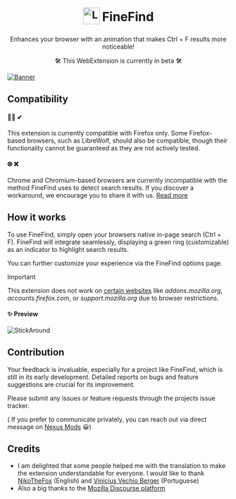 <h1 align="center">
  <sub>
    <img src="https://github.com/user-attachments/assets/5e86806a-09ed-4305-a7e1-b483495098a8" alt="Logo" height="38" width="38">
  </sub>
  FineFind
</h1>
<p align="center">Enhances your browser with an animation that makes Ctrl + F results more noticeable!</p>
<p align="center">🛠 This WebExtension is currently in beta 🛠</p>

<a href="https://addons.mozilla.org/firefox/addon/finefind/?utm_source=github-finefind"><img src="https://github.com/user-attachments/assets/85ed40fd-3f2c-4dbe-a9e7-8b96406d6515" alt="Banner"></a>
## Compatibility

#### 🦊🔥 ✔

This extension is currently compatible with Firefox only. Some Firefox-based browsers, such as LibreWolf, should also be compatible, though their functionality cannot be guaranteed as they are not actively tested.

#### 🌐 ❌

Chrome and Chromium-based browsers are currently incompatible with the method FineFind uses to detect search results. If you discover a workaround, we encourage you to share it with us. [Read more](https://github.com/leonsdepot/FineFind/wiki)

## How it works

To use FineFind, simply open your browsers native in-page search (Ctrl + F). FineFind will integrate seamlessly, displaying a green ring (customizable) as an indicator to highlight search results.

You can further customize your experience via the FineFind options page.

> [!IMPORTANT]  
> This extension does not work on [certain websites](https://developer.mozilla.org/en-US/docs/Mozilla/Add-ons/WebExtensions/Content_scripts#restricted_domains) like _addons.mozilla.org_, _accounts.firefox.com_, or _support.mozilla.org_ due to browser restrictions.

#### ✨ Preview

![StickAround](https://github.com/user-attachments/assets/0c1a470d-385d-42ff-9e3f-6ad1275292c2)

## Contribution

Your feedback is invaluable, especially for a project like FineFind, which is still in its early development. Detailed reports on bugs and feature suggestions are crucial for its improvement.

Please submit any issues or feature requests through the projects issue tracker.

( If you prefer to communicate privately, you can reach out via direct message on [Nexus Mods](https://www.nexusmods.com/users/96969738) 😀)

## Credits
- I am delighted that some people helped me with the translation to make the extension understandable for everyone. I would like to thank [NikoTheFox](https://github.com/RandomWolf) (English) and [Vinicius Vechio Berger](https://next.nexusmods.com/profile/Vechio/about-me) (Portuguese)
- Also a big thanks to the [Mozilla Discourse platform](https://discourse.mozilla.org/)
